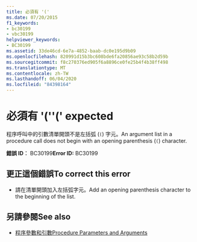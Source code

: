 ```yaml
---
title: 必須有 '('
ms.date: 07/20/2015
f1_keywords:
- bc30199
- vbc30199
helpviewer_keywords:
- BC30199
ms.assetid: 33de46cd-6e7a-4852-baab-dc0e195d9b09
ms.openlocfilehash: 820991d15b3bc608bde6fa20856ae93c58b2d59b
ms.sourcegitcommit: f8c270376ed905f6a8896ce0fe25b4f4b38ff498
ms.translationtype: MT
ms.contentlocale: zh-TW
ms.lasthandoff: 06/04/2020
ms.locfileid: "84398164"
---
```

# <a name="-expected"></a><span data-ttu-id="26931-102">必須有 '('</span><span class="sxs-lookup"><span data-stu-id="26931-102">'(' expected</span></span>
<span data-ttu-id="26931-103">程序呼叫中的引數清單開頭不是左括弧 (`(`) 字元。</span><span class="sxs-lookup"><span data-stu-id="26931-103">An argument list in a procedure call does not begin with an opening parenthesis (`(`) character.</span></span>  
  
 <span data-ttu-id="26931-104">**錯誤 ID︰** BC30199</span><span class="sxs-lookup"><span data-stu-id="26931-104">**Error ID:** BC30199</span></span>  
  
## <a name="to-correct-this-error"></a><span data-ttu-id="26931-105">更正這個錯誤</span><span class="sxs-lookup"><span data-stu-id="26931-105">To correct this error</span></span>  
  
- <span data-ttu-id="26931-106">請在清單開頭加入左括弧字元。</span><span class="sxs-lookup"><span data-stu-id="26931-106">Add an opening parenthesis character to the beginning of the list.</span></span>  
  
## <a name="see-also"></a><span data-ttu-id="26931-107">另請參閱</span><span class="sxs-lookup"><span data-stu-id="26931-107">See also</span></span>

- [<span data-ttu-id="26931-108">程序參數和引數</span><span class="sxs-lookup"><span data-stu-id="26931-108">Procedure Parameters and Arguments</span></span>](../programming-guide/language-features/procedures/procedure-parameters-and-arguments.md)

